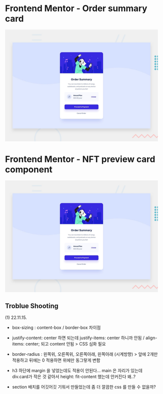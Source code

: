 # Frontend Mentor - Order summary card

![Design preview for the Order summary card coding challenge](./design/desktop-preview.jpg)

# Frontend Mentor - NFT preview card component

![Design preview for the NFT preview card component coding challenge](./design/desktop-preview.jpg)

## Troblue Shooting 

(1) 22.11.15.

- box-sizing : content-box / border-box 차이점

- justify-content: center 하면 되는데 justify-items: center 하니까 안됨 / align-items: center; 되고 content 안됨 > CSS 심화 필요

- border-radius : 왼쪽위, 오른쪽위, 오른쪽아래, 왼쪽아래 (시계방향) > 앞에 2개만 적용하고 뒤에는 0 적용하면 위에만 동그랗게 변함

- h3 하단에 margin 을 넣었는데도 적용이 안된다... main 은 자리가 있는데 div.card가 작은 것 같아서 height: fit-content 했는데 안커진다 왜..?

- section 배치를 어깃어깃 기워서 만들었는데 좀 더 깔끔한 css 를 만들 수 없을까?

